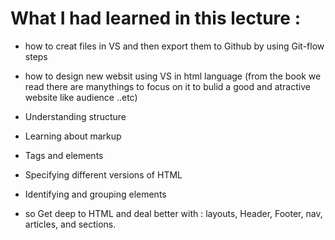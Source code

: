 # What I had learned in this lecture :

+ how to creat files in VS and then export them to Github by using Git-flow steps
+ how to design new websit using VS in html language
 (from the book we read there are manythings to focus on it to bulid a good and atractive website like audience ..etc)

 + Understanding structure
 + Learning about markup
 + Tags and elements
 + Specifying different versions of HTML
 + Identifying and grouping elements
 + so Get deep to HTML and deal better with : layouts, Header, Footer, nav, articles, and sections.
